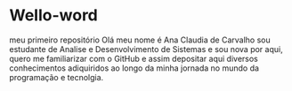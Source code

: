 # Wello-word
meu primeiro repositório
Olá meu nome é Ana Claudia de  Carvalho sou estudante de Analise e Desenvolvimento de Sistemas e sou nova por aqui, quero me familiarizar com o GitHub e assim depositar aqui diversos conhecimentos adiquiridos ao longo da minha jornada no mundo da programação e tecnolgia.
